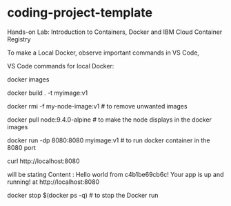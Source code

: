 # coding-project-template

Hands-on Lab: Introduction to Containers, Docker and IBM Cloud Container Registry 

To make a Local Docker, observe important commands in VS Code,

VS Code commands for local Docker:

docker images

docker build . -t myimage:v1

docker rmi -f my-node-image:v1 # to remove unwanted images

docker pull node:9.4.0-alpine  # to make the node displays in the docker images

docker run -dp 8080:8080 myimage:v1 # to run docker container in the 8080 port

curl http://localhost:8080

will be stating
Content           : Hello world from c4b1be69cb6c! Your app is up and running!
at http://localhost:8080

docker stop $(docker ps -q) # to stop the Docker run
